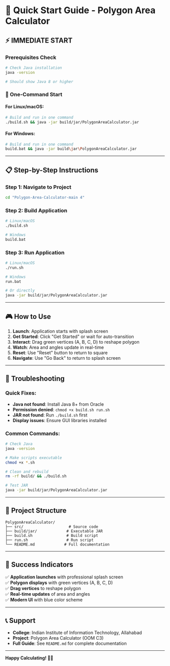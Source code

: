 # 🚀 Quick Start Guide - Polygon Area Calculator

## ⚡ **IMMEDIATE START**

### **Prerequisites Check**

```bash
# Check Java installation
java -version

# Should show Java 8 or higher
```

### **🎯 One-Command Start**

#### **For Linux/macOS:**

```bash
# Build and run in one command
./build.sh && java -jar build/jar/PolygonAreaCalculator.jar
```

#### **For Windows:**

```bash
# Build and run in one command
build.bat && java -jar build\jar\PolygonAreaCalculator.jar
```

---

## 📋 **Step-by-Step Instructions**

### **Step 1: Navigate to Project**

```bash
cd "Polygon-Area-Calculator-main 4"
```

### **Step 2: Build Application**

```bash
# Linux/macOS
./build.sh

# Windows
build.bat
```

### **Step 3: Run Application**

```bash
# Linux/macOS
./run.sh

# Windows
run.bat

# Or directly
java -jar build/jar/PolygonAreaCalculator.jar
```

---

## 🎮 **How to Use**

1. **Launch**: Application starts with splash screen
2. **Get Started**: Click "Get Started" or wait for auto-transition
3. **Interact**: Drag green vertices (A, B, C, D) to reshape polygon
4. **Watch**: Area and angles update in real-time
5. **Reset**: Use "Reset" button to return to square
6. **Navigate**: Use "Go Back" to return to splash screen

---

## 🔧 **Troubleshooting**

### **Quick Fixes:**

- **Java not found**: Install Java 8+ from Oracle
- **Permission denied**: `chmod +x build.sh run.sh`
- **JAR not found**: Run `./build.sh` first
- **Display issues**: Ensure GUI libraries installed

### **Common Commands:**

```bash
# Check Java
java -version

# Make scripts executable
chmod +x *.sh

# Clean and rebuild
rm -rf build/ && ./build.sh

# Test JAR
java -jar build/jar/PolygonAreaCalculator.jar
```

---

## 📁 **Project Structure**

```
PolygonAreaCalculator/
├── src/                    # Source code
├── build/jar/             # Executable JAR
├── build.sh               # Build script
├── run.sh                 # Run script
└── README.md             # Full documentation
```

---

## 🎯 **Success Indicators**

✅ **Application launches** with professional splash screen  
✅ **Polygon displays** with green vertices (A, B, C, D)  
✅ **Drag vertices** to reshape polygon  
✅ **Real-time updates** of area and angles  
✅ **Modern UI** with blue color scheme

---

## 📞 **Support**

- **College**: Indian Institute of Information Technology, Allahabad
- **Project**: Polygon Area Calculator (OOM C3)
- **Full Guide**: See `README.md` for complete documentation

---

**Happy Calculating! 🎨📐**
